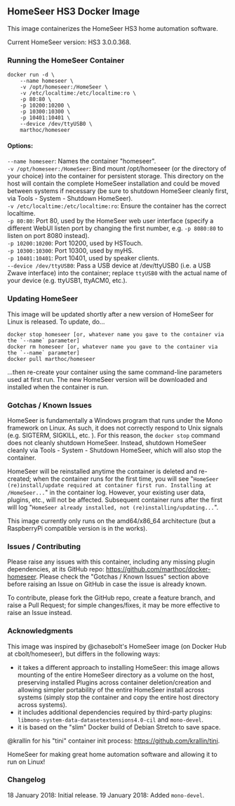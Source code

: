 ## HomeSeer HS3 Docker Image

This image containerizes the HomeSeer HS3 home automation software. 

Current HomeSeer version: HS3 3.0.0.368.

### Running the HomeSeer Container

```
docker run -d \
    --name homeseer \
    -v /opt/homeseer:/HomeSeer \
    -v /etc/localtime:/etc/localtime:ro \
    -p 80:80 \
    -p 10200:10200 \
    -p 10300:10300 \
    -p 10401:10401 \
    --device /dev/ttyUSB0 \
    marthoc/homeseer
```
#### Options:  
`--name homeseer`: Names the container "homeseer".  
`-v /opt/homeseer:/HomeSeer`: Bind mount /opt/homeseer (or the directory of your choice) into the container for persistent storage. This directory on the host will contain the complete HomeSeer installation and could be moved between systems if necessary (be sure to shutdown HomeSeer cleanly first, via Tools - System - Shutdown HomeSeer).  
`-v /etc/localtime:/etc/localtime:ro`: Ensure the container has the correct localtime.  
`-p 80:80`: Port 80, used by the HomeSeer web user interface (specify a different WebUI listen port by changing the first number, e.g. `-p 8080:80` to listen on port 8080 instead).  
`-p 10200:10200`: Port 10200, used by HSTouch.  
`-p 10300:10300`: Port 10300, used by myHS.  
`-p 10401:10401`: Port 10401, used by speaker clients.  
`--device /dev/ttyUSB0`: Pass a USB device at /dev/ttyUSB0 (i.e. a USB Zwave interface) into the container; replace `ttyUSB0` with the actual name of your device (e.g. ttyUSB1, ttyACM0, etc.).  

### Updating HomeSeer

This image will be updated shortly after a new version of HomeSeer for Linux is released. To update, do...
```
docker stop homeseer [or, whatever name you gave to the container via the `--name` parameter]
docker rm homeseer [or, whatever name you gave to the container via the `--name` parameter]
docker pull marthoc/homeseer
```
...then re-create your container using the same command-line parameters used at first run. The new HomeSeer version will be downloaded and installed when the container is run.

### Gotchas / Known Issues

HomeSeer is fundamentally a Windows program that runs under the Mono framework on Linux. As such, it does not correctly respond to Unix signals (e.g. SIGTERM, SIGKILL, etc. ). For this reason, the `docker stop` command does not cleanly shutdown HomeSeer. Instead, shutdown HomeSeer cleanly via Tools - System - Shutdown HomeSeer, which will also stop the container.

HomeSeer will be reinstalled anytime the container is deleted and re-created; when the container runs for the first time, you will see "`HomeSeer (re)install/update required at container first run. Installing at /HomeSeer...`" in the container log. However, your existing user data, plugins, etc., will not be affected. Subsequent container runs after the first will log "`HomeSeer already installed, not (re)installing/updating...`".

This image currently only runs on the amd64/x86_64 architecture (but a RaspberryPi compatible version is in the works).

### Issues / Contributing

Please raise any issues with this container, including any missing plugin dependencies, at its GitHub repo: https://github.com/marthoc/docker-homeseer. Please check the "Gotchas / Known Issues" section above before raising an Issue on GitHub in case the issue is already known.

To contribute, please fork the GitHub repo, create a feature branch, and raise a Pull Request; for simple changes/fixes, it may be more effective to raise an Issue instead.

### Acknowledgments

This image was inspired by @chasebolt's HomeSeer image (on Docker Hub at cbolt/homeseer), but differs in the following ways:
- it takes a different approach to installing HomeSeer: this image allows mounting of the entire HomeSeer directory as a volume on the host, preserving installed Plugins across container deletion/creation and allowing simpler portability of the entire HomeSeer install across systems (simply stop the container and copy the entire host directory across systems). 
- it includes additional dependencies required by third-party plugins: `libmono-system-data-datasetextensions4.0-cil` and `mono-devel`.
- it is based on the "slim" Docker build of Debian Stretch to save space.

@krallin for his "tini" container init process: https://github.com/krallin/tini.

HomeSeer for making great home automation software and allowing it to run on Linux!

### Changelog

18 January 2018: Initial release.
19 January 2018: Added `mono-devel`.